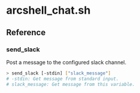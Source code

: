 # arcshell_chat.sh



## Reference


### send_slack
Post a message to the configured slack channel.
```bash
> send_slack [-stdin] ["slack_message"]
# -stdin: Get message from standard input.
# slack_message: Get message from this variable.
```

